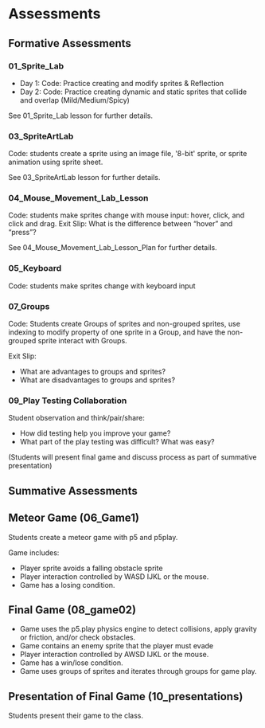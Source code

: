 # Assessments

## Formative Assessments

### 01_Sprite_Lab
* Day 1: Code: Practice creating and modify sprites & Reflection
* Day 2: Code: Practice creating dynamic and static sprites that collide and overlap (Mild/Medium/Spicy)

See 01_Sprite_Lab lesson for further details.  

### 03_SpriteArtLab
Code: students create a sprite using an image file, '8-bit' sprite, or sprite animation using sprite sheet.

See 03_SpriteArtLab lesson for further details.  

### 04_Mouse_Movement_Lab_Lesson
Code: students make sprites change with mouse input: hover, click, and click and drag.
Exit Slip: What is the difference between “hover” and “press”? 

See 04_Mouse_Movement_Lab_Lesson_Plan for further details.

### 05_Keyboard
Code: students make sprites change with keyboard input

### 07_Groups
Code: Students create Groups of sprites and non-grouped sprites, use indexing to modify property of one sprite in a Group, and have the non-grouped sprite interact with Groups.

Exit Slip:
* What are advantages to groups and sprites?
* What are disadvantages to groups and sprites?

### 09_Play Testing Collaboration
Student observation and think/pair/share: 
* How did testing help you improve your game?
* What part of the play testing was difficult? What was easy?

(Students will present final game and discuss process as part of summative presentation)

## Summative Assessments

## Meteor Game (06_Game1)
Students create a meteor game with p5 and p5play.

Game includes:
* Player sprite avoids a falling obstacle sprite
* Player interaction controlled by  WASD IJKL or the mouse.
* Game has a losing condition.

## Final Game (08_game02)
* Game uses the p5.play physics engine to detect collisions, apply gravity or friction, and/or check obstacles.
* Game contains an enemy sprite that the player must evade
* Player interaction controlled by  AWSD IJKL or the mouse.
* Game has a win/lose condition.
* Game uses groups of sprites and iterates through groups for game play.

## Presentation of Final Game (10_presentations)
Students present their game to the class.
